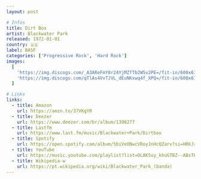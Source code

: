 ```yaml
---
layout: post

# Infos
title: Dirt Box
artist: Blackwater Park
released: 1972-01-01
country: 🇩🇪
label: BASF
categories: ['Progressive Rock', 'Hard Rock']
images:
  [
    'https://img.discogs.com/_A3AReFmY8r24YjMZfTb2W5v2PE=/fit-in/600x612/filters:strip_icc():format(jpeg):mode_rgb():quality(90)/discogs-images/R-3049058-1597561789-5578.jpeg.jpg',
    'https://img.discogs.com/qTlAs4VvTJVL_dEuNKxwq4f_XPQ=/fit-in/600x618/filters:strip_icc():format(jpeg):mode_rgb():quality(90)/discogs-images/R-3049058-1597561789-5444.jpeg.jpg',
  ]

# Links
links:
  - title: Amazon
    url: https://amzn.to/37VKgYR
  - title: Deezer
    url: https://www.deezer.com/br/album/1398277
  - title: Lastfm
    url: https://www.last.fm/music/Blackwater+Park/Dirtbox
  - title: Spotify
    url: https://open.spotify.com/album/5biVeONwcVRoyJnHcQZarv?si=HRkJrYRpQ0S1vR1FcCiTVA
  - title: YouTube
    url: https://music.youtube.com/playlist?list=OLAK5uy_khuGTBZ--ABsTKhBjCvB2Tz2g4_urcg4g
  - title: Wikipedia-w
    url: https://pt.wikipedia.org/wiki/Blackwater_Park_(banda)
---
```

